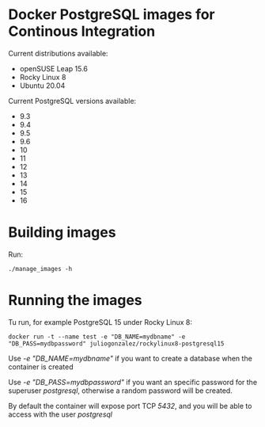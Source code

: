 # Docker PostgreSQL images for Continous Integration

Current distributions available:

* openSUSE Leap 15.6
* Rocky Linux 8
* Ubuntu 20.04

Current PostgreSQL versions available:

* 9.3
* 9.4
* 9.5
* 9.6
* 10
* 11
* 12
* 13
* 14
* 15
* 16

# Building images

Run:

```
./manage_images -h
```

# Running the images

Tu run, for example PostgreSQL 15 under Rocky Linux 8:

```
docker run -t --name test -e "DB_NAME=mydbname" -e "DB_PASS=mydbpassword" juliogonzalez/rockylinux8-postgresql15
```

Use *-e "DB_NAME=mydbname"* if you want to create a database when the container is created

Use *-e "DB_PASS=mydbpassword"* if you want an specific password for the superuser *postgresql*, otherwise a random password will be created.

By default the container will expose port TCP *5432*, and you will be able to access with the user *postgresql*
